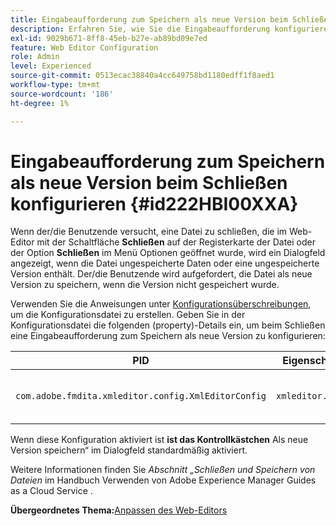 ```yaml
---
title: Eingabeaufforderung zum Speichern als neue Version beim Schließen konfigurieren
description: Erfahren Sie, wie Sie die Eingabeaufforderung konfigurieren, um beim Schließen als neue Version zu speichern
exl-id: 9029b671-8ff8-45eb-b27e-ab89bd09e7ed
feature: Web Editor Configuration
role: Admin
level: Experienced
source-git-commit: 0513ecac38840a4cc649758bd1180edff1f8aed1
workflow-type: tm+mt
source-wordcount: '186'
ht-degree: 1%

---
```


# Eingabeaufforderung zum Speichern als neue Version beim Schließen konfigurieren {#id222HBI00XXA}

Wenn der/die Benutzende versucht, eine Datei zu schließen, die im Web-Editor mit der Schaltfläche **Schließen** auf der Registerkarte der Datei oder der Option **Schließen** im Menü Optionen geöffnet wurde, wird ein Dialogfeld angezeigt, wenn die Datei ungespeicherte Daten oder eine ungespeicherte Version enthält. Der/die Benutzende wird aufgefordert, die Datei als neue Version zu speichern, wenn die Version nicht gespeichert wurde.

Verwenden Sie die Anweisungen unter [Konfigurationsüberschreibungen](download-install-additional-config-override.md#), um die Konfigurationsdatei zu erstellen. Geben Sie in der Konfigurationsdatei die folgenden \(property\)-Details ein, um beim Schließen eine Eingabeaufforderung zum Speichern als neue Version zu konfigurieren:

| PID | Eigenschaftsschlüssel | Eigenschaftswert |
|---|------------|--------------|
| `com.adobe.fmdita.xmleditor.config.XmlEditorConfig` | `xmleditor.savenewversion` | Boolescher Wert \( true/false\). <br>  **Standardwert**: true |

Wenn diese Konfiguration aktiviert ist **ist das Kontrollkästchen** Als neue Version speichern“ im Dialogfeld standardmäßig aktiviert.

Weitere Informationen finden Sie *Abschnitt „Schließen und Speichern von Dateien* im Handbuch Verwenden von Adobe Experience Manager Guides as a Cloud Service .

**Übergeordnetes Thema:**&#x200B;[&#x200B; Anpassen des Web-Editors](conf-web-editor.md)

